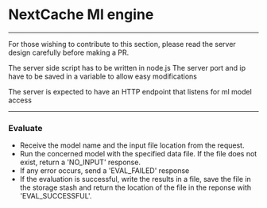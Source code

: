 # NextCache Ml engine

---------------------------------------------

For those wishing to contribute to this section, please read the server design carefully before making a PR.

The server side script has to be written in node.js
The server port and ip have to be saved in a variable to allow easy modifications

The server is expected to have an HTTP endpoint that listens for ml model access

---------------------------------------------

### Evaluate

- Receive the model name and the input file location from the request.
- Run the concerned model with the specified data file. If the file does not exist, return a 'NO_INPUT' response.
- If any error occurs, send a 'EVAL_FAILED' response
- If the evaluation is successful, write the results in a file, save the file in the storage stash and return the location of the file in the reponse with 'EVAL_SUCCESSFUL'.